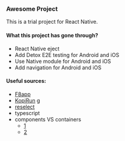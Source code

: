### Awesome Project

This is a trial project for React Native.

#### What this project has gone through?

* React Native eject
* Add Detox E2E testing for Android and iOS
* Use Native module for Android and iOS 
* Add navigation for Android and iOS


#### Useful sources:
* [F8app](http://makeitopen.com/docs/en/1-2-design.html) 
* [KopiRun](https://github.com/pivotal-sg/KopiRun)
g
* [reselect](https://github.com/reduxjs/reselect)
* typescript
* components VS containers
    * [1](https://medium.com/@dan_abramov/smart-and-dumb-components-7ca2f9a7c7d0)
    * [2](https://stackoverflow.com/questions/43414254/difference-between-component-and-container-in-react-redux)
